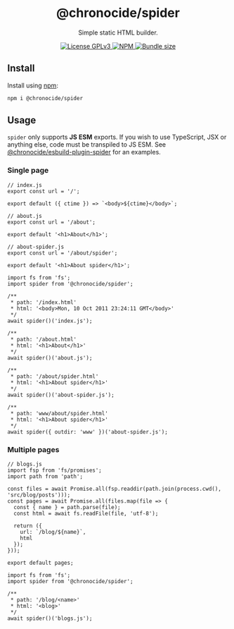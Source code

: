 <div align="center">
  <h1>@chronocide/spider</h1>
  <p>Simple static HTML builder.</p>
</div>

<div align="center">
  <a href="/LICENSE">
    <img alt="License GPLv3" src="https://img.shields.io/badge/license-GPLv3-blue.svg" />
  </a>
  <a href="https://www.npmjs.com/package/@chronocide/spider">
    <img alt="NPM" src="https://img.shields.io/npm/v/@chronocide/spider?label=npm">
  </a>
  <a href="https://packagephobia.com/result?p=@chronocide/spider">
    <img alt="Bundle size" src="https://packagephobia.com/badge?p=@chronocide/spider">
  </a>
</div>

## Install

Install using [npm](npmjs.org):

```sh
npm i @chronocide/spider
```

## Usage

`spider` only supports **JS** **ESM** exports. If you wish to use TypeScript, JSX or anything else, code must be transpiled to JS ESM. See [@chronocide/esbuild-plugin-spider](https://github.com/chronoDave/esbuild-plugin-spider) for an examples.

### Single page

```TS
// index.js
export const url = '/';

export default ({ ctime }) => `<body>${ctime}</body>`;
```

```TS
// about.js
export const url = '/about';

export default '<h1>About</h1>';
```

```TS
// about-spider.js
export const url = '/about/spider';

export default '<h1>About spider</h1>';
```

```TS
import fs from 'fs';
import spider from '@chronocide/spider';

/**
 * path: '/index.html'
 * html: '<body>Mon, 10 Oct 2011 23:24:11 GMT</body>'
 */
await spider()('index.js');

/**
 * path: '/about.html'
 * html: '<h1>About</h1>'
 */
await spider()('about.js');

/**
 * path: '/about/spider.html'
 * html: '<h1>About spider</h1>'
 */
await spider()('about-spider.js');

/**
 * path: 'www/about/spider.html'
 * html: '<h1>About spider</h1>'
 */
await spider({ outdir: 'www' })('about-spider.js');
```

### Multiple pages

```TS
// blogs.js
import fsp from 'fs/promises';
import path from 'path';

const files = await Promise.all(fsp.readdir(path.join(process.cwd(), 'src/blog/posts')));
const pages = await Promise.all(files.map(file => {
  const { name } = path.parse(file);
  const html = await fs.readFile(file, 'utf-8');

  return ({
    url: `/blog/${name}`,
    html
  });
}));

export default pages;
```

```TS
import fs from 'fs';
import spider from '@chronocide/spider';

/**
 * path: '/blog/<name>'
 * html: '<blog>'
 */
await spider()('blogs.js');
```